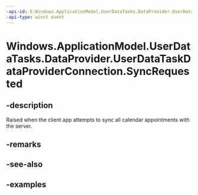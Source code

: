 ```yaml
---
-api-id: E:Windows.ApplicationModel.UserDataTasks.DataProvider.UserDataTaskDataProviderConnection.SyncRequested
-api-type: winrt event
---
```


<!-- Event syntax.
public event TypedEventHandler SyncRequested<UserDataTaskDataProviderConnection, UserDataTaskListSyncManagerSyncRequestEventArgs>
-->

# Windows.ApplicationModel.UserDataTasks.DataProvider.UserDataTaskDataProviderConnection.SyncRequested

## -description
Raised when the client app attempts to sync all calendar appointments with the server.

## -remarks

## -see-also

## -examples
